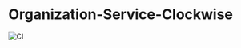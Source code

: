 # Organization-Service-Clockwise

![CI](https://github.com/mhristev/Organization-Service-Clockwise/actions/workflows/blank.yml/badge.svg)
